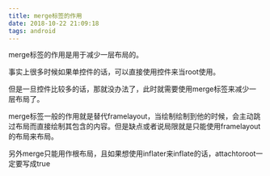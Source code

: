 ```yaml
---
title: merge标签的作用
date: 2018-10-22 21:09:18
tags: android
---
```


merge标签的作用是用于减少一层布局的。

事实上很多时候如果单控件的话，可以直接使用控件来当root使用。

但是一旦控件比较多的话，那就没办法了，此时就需要使用merge标签来减少一层布局了。

merge标签一般的作用就是替代framelayout，当绘制绘制到他的时候，会主动跳过布局而直接绘制其包含的内容。但是缺点或者说局限就是只能使用framelayout的布局来布局。

另外merge只能用作根布局，且如果想使用inflater来inflate的话，attachtoroot一定要写成true